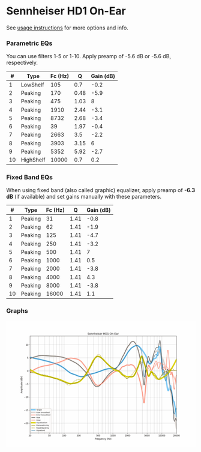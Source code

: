 # Sennheiser HD1 On-Ear
See [usage instructions](https://github.com/jaakkopasanen/AutoEq#usage) for more options and info.

### Parametric EQs
You can use filters 1-5 or 1-10. Apply preamp of -5.6 dB or -5.6 dB, respectively.

|   # | Type      |   Fc (Hz) |    Q |   Gain (dB) |
|-----|-----------|-----------|------|-------------|
|   1 | LowShelf  |       105 | 0.7  |        -0.2 |
|   2 | Peaking   |       170 | 0.48 |        -5.9 |
|   3 | Peaking   |       475 | 1.03 |         8   |
|   4 | Peaking   |      1910 | 2.44 |        -3.1 |
|   5 | Peaking   |      8732 | 2.68 |        -3.4 |
|   6 | Peaking   |        39 | 1.97 |        -0.4 |
|   7 | Peaking   |      2663 | 3.5  |        -2.2 |
|   8 | Peaking   |      3903 | 3.15 |         6   |
|   9 | Peaking   |      5352 | 5.92 |        -2.7 |
|  10 | HighShelf |     10000 | 0.7  |         0.2 |

### Fixed Band EQs
When using fixed band (also called graphic) equalizer, apply preamp of **-6.3 dB** (if available) and set gains manually with these parameters.

|   # | Type    |   Fc (Hz) |    Q |   Gain (dB) |
|-----|---------|-----------|------|-------------|
|   1 | Peaking |        31 | 1.41 |        -0.8 |
|   2 | Peaking |        62 | 1.41 |        -1.9 |
|   3 | Peaking |       125 | 1.41 |        -4.7 |
|   4 | Peaking |       250 | 1.41 |        -3.2 |
|   5 | Peaking |       500 | 1.41 |         7   |
|   6 | Peaking |      1000 | 1.41 |         0.5 |
|   7 | Peaking |      2000 | 1.41 |        -3.8 |
|   8 | Peaking |      4000 | 1.41 |         4.3 |
|   9 | Peaking |      8000 | 1.41 |        -3.8 |
|  10 | Peaking |     16000 | 1.41 |         1.1 |

### Graphs
![](./Sennheiser%20HD1%20On-Ear.png)
